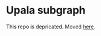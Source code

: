 # Upala subgraph

This repo is depricated. Moved [here](https://github.com/upala-digital-identity/subgraph).